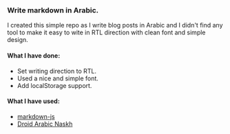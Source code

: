 ### Write markdown in Arabic.

I created this simple repo as I write blog posts in Arabic and I didn't find any tool to make it easy to wite in RTL direction with clean font and simple design.

#### What I have done:

- Set writing direction to RTL.
- Used a nice and simple font.
- Add localStorage support.

#### What I have used:

- [markdown-js](https://github.com/evilstreak/markdown-js)
- [Droid Arabic Naskh](http://www.google.com/fonts/earlyaccess)
